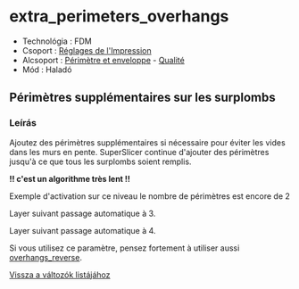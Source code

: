 # extra\_perimeters\_overhangs

* Technológia : FDM
* Csoport : [Réglages de l'Impression](../print_settings/print_settings.md)
* Alcsoport : [Périmètre et enveloppe](../print_settings/print_settings.md#périmètre-et-enveloppe) - [Qualité](../print_settings/print_settings.md#qualité)
* Mód : Haladó

## Périmètres supplémentaires sur les surplombs

### Leírás

Ajoutez des périmètres supplémentaires si nécessaire pour éviter les vides dans les murs en pente. SuperSlicer continue d'ajouter des périmètres jusqu'à ce que tous les surplombs soient remplis.

**!! c'est un algorithme très lent !!**

Exemple d'activation sur ce niveau le nombre de périmètres est encore de 2

Layer suivant passage automatique à 3.

Layer suivant passage automatique à 4.

Si vous utilisez ce paramètre, pensez fortement à utiliser aussi [overhangs\_reverse](overhangs_reverse.md).

[Vissza a változók listájához](variable_list.md)

